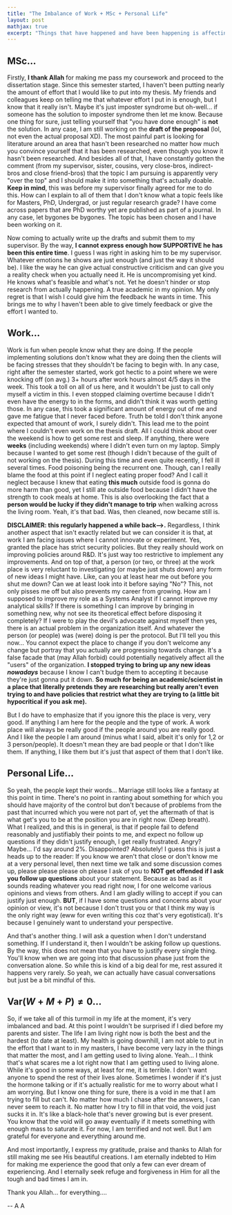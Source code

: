 ```yaml
---
title: "The Imbalance of Work + MSc + Personal Life"
layout: post
mathjax: true
excerpt: "Things that have happened and have been happening is affecting me in ways I never imagined. Just read it if interested. Don't force yourself if you don't want to."
---
```

## MSc...
Firstly, **I thank Allah** for making me pass my coursework and proceed to the dissertation stage. Since this semester started, I haven't been putting nearly the amount of effort that I would like to put into my thesis. My friends and colleagues keep on telling me that whatever effort I put in is enough, but I know that it really isn't. Maybe it's just imposter syndrome but oh-well... if someone has the solution to imposter syndrome then let me know. Because one thing for sure, just telling yourself that "you have done enough" is **not** the solution. In any case, I am still working on the **draft of the proposal** (lol, not even the actual proposal XD). The most painful part is looking for literature around an area that hasn't been researched no matter how much you convince yourself that it has been researched, even though you know it hasn't been researched. And besides all of that, I have constantly gotten the comment (from my supervisor, sister, cousins, very close-bros, indirect-bros and close friend-bros) that the topic I am pursuing is apparently very "over the top"
and I should make it into something that's actually doable. **Keep in mind**, this was before my supervisor finally agreed for me to do this. How can I explain to all of them that I don't know what a topic feels like for Masters, PhD, Undergrad, or just regular research grade? I have come across papers that are PhD worthy yet are published as part of a journal. In any case, let bygones be bygones. The topic has been chosen and I have been working on it.

Now coming to actually write up the drafts and submit them to my supervisor. By the way, **I cannot express enough how SUPPORTIVE he has been this entire time**. I guess I was right in asking him to be my supervisor. Whatever emotions he shows are just enough (and just the way it should be). I like the way he can give actual constructive criticism and can give you a reality check when you actually need it. He is uncompromising yet kind. He knows what's feasible and what's not. Yet he doesn't hinder or stop research from actually happening. A true academic in my opinion. My only regret is that I wish I could give him the feedback he wants in time. This brings me to why I haven't been able to give timely feedback or give the effort I wanted to.

## Work...
Work is fun when people know what they are doing. If the people implementing solutions don't know what they are doing then the clients will be facing stresses that they shouldn't be facing to begin with. In any case, right after the semester started, work got hectic to a point where we were knocking off (on avg.) 3+ hours after work hours almost 4/5 days in the week. This took a toll on all of us here, and it wouldn't be just to call only myself a victim in this. I even stopped claiming overtime because I didn't even have the energy to in the forms, and didn't think it was worth getting those. In any case, this took a significant amount of energy out of me and gave me fatigue that I never faced before. Truth be told I don't think anyone expected that amount of work, I surely didn't. This lead me to the point where I couldn't even work on the thesis draft. All I could think about over the weekend is how to get some rest and sleep. If anything, there were **weeks** (including weekends) where I didn't even turn on my laptop. Simply because I wanted to get some rest (though I didn't because of the guilt of not working on the thesis). During this time and even quite recently, I fell ill several times. Food poisoning being the recurrent one. Though, can I really blame the food at this point if I neglect eating proper food? And I call it neglect because I knew that eating **this much** outside food is gonna do more harm than good, yet I still ate outside food because I didn't have the strength to cook meals at home. This is also overlooking the fact that a **person would be lucky if they didn't manage to trip** when walking across the living room. Yeah, it's that bad. Was, then cleaned, now became still is.

**DISCLAIMER: this regularly happened a while back-->.** Regardless, I think another aspect that isn't exactly related but we can consider it is that, at work I am facing issues where I cannot innovate or experiment. Yes, granted the place has strict security policies. But they really should work on improving policies around R&D. It's just way too restrictive to implement any improvements. And on top of that, a person (or two, or three) at the work place is very reluctant to investigating (or maybe just shuts down) any form of new ideas I might have. Like, can you at least hear me out before you shut me down? Can we at least look into it before saying "No"? This, not only pisses me off but also prevents my career from growing. How am I supposed to improve my role as a Systems Analyst if I cannot improve my analytical skills? If there is something I can  improve by bringing in something new, why not see its theoretical effect before disposing it completely? If I were to play the devil's advocate against myself then yes, there is an actual problem in the organization itself. And whatever the person (or people) was (were) doing is per the protocol. But I'll tell you this now... You cannot expect the place to change if you don't welcome any change but portray that you actually are progressing towards change. It's a false facade that (may Allah forbid) could potentially negatively affect all the "users" of the organization. **I stopped trying to bring up any new ideas *nowadays*** because I know I can't budge them to accepting it because they're just gonna put it down. **So much for being an academic/scientist in a place that literally pretends they are researching but really aren't even trying to and have policies that restrict what they are trying to (a little bit hypocritical if you ask me).**

But I do have to emphasize that if you ignore this the place is very, very good. If anything I am here for the people and the type of work. A work place will always be really good if the people around you are really good. And I like the people I am around (minus what I said, albeit it's only for 1,2 or 3 person/people). It doesn't mean they are bad people or that I don't like them. If anything, I like them but it's just that aspect of them that I don't like.

## Personal Life...
So yeah, the people kept their words... Marriage still looks like a fantasy at this point in time. There's no point in ranting about something for which you should have majority of the control but don't because of problems from the past that incurred which you were not part of, yet the aftermath of that is what get's you to be at the position you are in right now. (Deep breath). What I realized, and this is in general, is that if people fail to defend reasonably and justifiably their points to me, and expect no follow up questions if they didn't justify enough, I get really frustrated. Angry? Maybe... I'd say around 2%. Disappointed? Absolutely! I guess this is just a heads up to the reader: If you know we aren't that close or don't know me at a very personal level, then next time we talk and some discussion comes up, please please please oh please I ask of you to **NOT get offended if I ask you follow up questions** about your statement. Because as bad as it sounds reading whatever you read right now, I for one welcome various opinions and views from others. And I am gladly willing to accept if you can justify just enough. **BUT**, if I have some questions and concerns about your opinion or view, it's not because I don't trust you or that I think my way is the only right way (eww for even writing this coz that's very egotistical). It's because I genuinely want to understand your perspective.

And that's another thing. I will ask a question when I don't understand something. If I understand it, then I wouldn't be asking follow up questions. By the way, this does not mean that you have to justify every single thing. You'll know when we are going into that discussion phase just from the conversation alone. So while this is kind of a big deal for me, rest assured it happens very rarely. So yeah, we can actually have casual conversations but just be a bit mindful of this.

## $\text{Var}(W+M+P) \ne 0$...
So, if we take all of this turmoil in my life at the moment, it's very imbalanced and bad. At this point I wouldn't be surprised if I died before my parents and sister. The life I am living right now is both the best and the hardest (to date at least). My health is going downhill, I am not able to put in the effort that I want to in my masters, I have become very lazy in the things that matter the most, and I am getting used to living alone. Yeah... I think that's what scares me a lot right now that I am getting used to living alone. While it's good in some ways, at least for me, it is terrible. I don't want anyone to spend the rest of their lives alone. Sometimes I wonder if it's just the hormone talking or if it's actually realistic for me to worry about what I am worrying. But I know one thing for sure, there is a void in me that I am trying to fill but can't. No matter how much I chase after the answers, I can never seem to reach it. No matter how I try to fill in that void, the void just sucks it in. It's like a black-hole that's never growing but is ever present. You know that the void will go away eventually if it meets something with enough mass to saturate it. For now, I am terrified and not well. But I am grateful for everyone and everything around me.

And most importantly, I express my gratitude, praise and thanks to Allah for still making me see His beautiful creations. I am eternally indebted to Him for making me experience the good that only a few can ever dream of experiencing. And I eternally seek refuge and forgiveness in Him for all the tough and bad times I am in.

Thank you Allah... for everything....

-- A A
